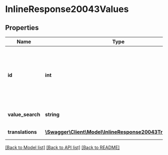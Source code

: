 # InlineResponse20043Values

## Properties
Name | Type | Description | Notes
------------ | ------------- | ------------- | -------------
**id** | **int** | id of a field value in Vincere.  Only custom field of type CHECK_BOX, COMBO_BOX, RADIO_BUTTON, or MULTIPLE_SELECTION can have predefined field values. | [optional] 
**value_search** | **string** | this value is used for search by custom fields. | [optional] 
**translations** | [**\Swagger\Client\Model\InlineResponse20043Translations[]**](InlineResponse20043Translations.md) | all the translations for a value | [optional] 

[[Back to Model list]](../../README.md#documentation-for-models) [[Back to API list]](../../README.md#documentation-for-api-endpoints) [[Back to README]](../../README.md)

